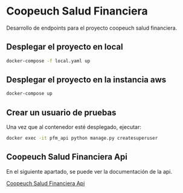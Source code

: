 # Coopeuch Salud Financiera

Desarrollo de endpoints para el proyecto coopeuch salud financiera.

## Desplegar el proyecto en local

```bash
docker-compose -f local.yaml up
```

## Desplegar el proyecto en la instancia aws

```bash
docker-compose up
```

## Crear un usuario de pruebas

Una vez que al contenedor esté desplegado, ejecutar:

```bash
docker exec -it pfm_api python manage.py createsuperuser
```

## Coopeuch Salud Financiera Api

En el siguiente apartado, se puede ver la documentación de la api.

[Coopeuch Salud Financiera Api](API.md)